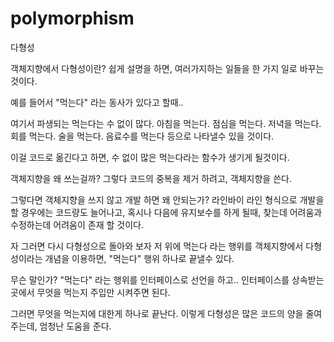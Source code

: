 # polymorphism
다형성

객체지향에서 다형성이란? 
쉽게 설명을 하면, 여러가지하는 일들을 한 가지 일로 바꾸는 것이다.

예를 들어서 "먹는다" 라는 동사가 있다고 할때..

여기서 파생되는 먹는다는 수 없이 많다.
아침을 먹는다. 점심을 먹는다. 저녁을 먹는다. 회를 먹는다. 술을 먹는다. 음료수를 먹는다 등으로 나타낼수 있을 것이다. 

이걸 코드로 옮긴다고 하면, 수 없이 많은 먹는다라는 함수가 생기게 될것이다.

객체지향을 왜 쓰는걸까?
그렇다 코드의 중복을 제거 하려고, 객체지향을 쓴다.

그렇다면 객체지향을 쓰지 않고 개발 하면 왜 안되는가?
라인바이 라인 형식으로 개발을 할 경우에는 코드량도 늘어나고, 혹시나 다음에 유지보수를 하게 될때, 찾는데 어려움과 수정하는데 어려움이 존재 할 것이다.

자 그러면 다시 다형성으로 돌아와 보자
저 위에 먹는다 라는 행위를 객체지향에서 다형성이라는 개념을 이용하면, "먹는다" 행위 하나로 끝낼수 있다.

무슨 말인가? "먹는다" 라는 행위를 인터페이스로 선언을 하고..
인터페이스를 상속받는곳에서 무엇을 먹는지 주입만 시켜주면 된다.

그러면 무엇을 먹는지에 대한게 하나로 끝난다.
이렇게 다형성은 많은 코드의 양을 줄여주는데, 엄청난 도움을 준다.




